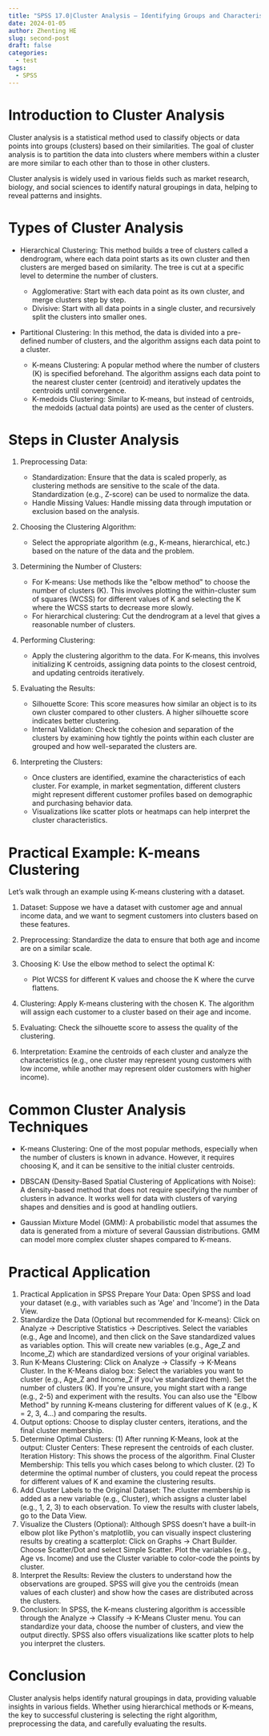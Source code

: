 ```yaml
---
title: "SPSS 17.0|Cluster Analysis – Identifying Groups and Characteristics from Data"
date: 2024-01-05
author: Zhenting HE
slug: second-post
draft: false
categories:
  - test
tags:
  - SPSS
---
```

 # Introduction to Cluster Analysis
Cluster analysis is a statistical method used to classify objects or data points into groups (clusters) based on their similarities. The goal of cluster analysis is to partition the data into clusters where members within a cluster are more similar to each other than to those in other clusters.

Cluster analysis is widely used in various fields such as market research, biology, and social sciences to identify natural groupings in data, helping to reveal patterns and insights.

 # Types of Cluster Analysis

- Hierarchical Clustering: This method builds a tree of clusters called a dendrogram, where each data point starts as its own cluster and then clusters are merged based on similarity. The tree is cut at a specific level to determine the number of clusters.
  - Agglomerative: Start with each data point as its own cluster, and merge clusters step by step.
  - Divisive: Start with all data points in a single cluster, and recursively split the clusters into smaller ones.

- Partitional Clustering: In this method, the data is divided into a pre-defined number of clusters, and the algorithm assigns each data point to a cluster.
  - K-means Clustering: A popular method where the number of clusters (K) is specified beforehand. The algorithm assigns each data point to the nearest cluster center (centroid) and iteratively updates the centroids until convergence.
  - K-medoids Clustering: Similar to K-means, but instead of centroids, the medoids (actual data points) are used as the center of clusters.

 # Steps in Cluster Analysis

1. Preprocessing Data:
   - Standardization: Ensure that the data is scaled properly, as clustering methods are sensitive to the scale of the data. Standardization (e.g., Z-score) can be used to normalize the data.
   - Handle Missing Values: Handle missing data through imputation or exclusion based on the analysis.

2. Choosing the Clustering Algorithm:
   - Select the appropriate algorithm (e.g., K-means, hierarchical, etc.) based on the nature of the data and the problem.

3. Determining the Number of Clusters:
   - For K-means: Use methods like the "elbow method" to choose the number of clusters (K). This involves plotting the within-cluster sum of squares (WCSS) for different values of K and selecting the K where the WCSS starts to decrease more slowly.
   - For hierarchical clustering: Cut the dendrogram at a level that gives a reasonable number of clusters.

4. Performing Clustering:
   - Apply the clustering algorithm to the data. For K-means, this involves initializing K centroids, assigning data points to the closest centroid, and updating centroids iteratively.

5. Evaluating the Results:
   - Silhouette Score: This score measures how similar an object is to its own cluster compared to other clusters. A higher silhouette score indicates better clustering.
   - Internal Validation: Check the cohesion and separation of the clusters by examining how tightly the points within each cluster are grouped and how well-separated the clusters are.

6. Interpreting the Clusters:
   - Once clusters are identified, examine the characteristics of each cluster. For example, in market segmentation, different clusters might represent different customer profiles based on demographic and purchasing behavior data.
   - Visualizations like scatter plots or heatmaps can help interpret the cluster characteristics.

 # Practical Example: K-means Clustering

Let’s walk through an example using K-means clustering with a dataset.

1. Dataset: Suppose we have a dataset with customer age and annual income data, and we want to segment customers into clusters based on these features.

2. Preprocessing: Standardize the data to ensure that both age and income are on a similar scale.

3. Choosing K: Use the elbow method to select the optimal K:
   - Plot WCSS for different K values and choose the K where the curve flattens.

4. Clustering: Apply K-means clustering with the chosen K. The algorithm will assign each customer to a cluster based on their age and income.

5. Evaluating: Check the silhouette score to assess the quality of the clustering.

6. Interpretation: Examine the centroids of each cluster and analyze the characteristics (e.g., one cluster may represent young customers with low income, while another may represent older customers with higher income).

 # Common Cluster Analysis Techniques

- K-means Clustering: One of the most popular methods, especially when the number of clusters is known in advance. However, it requires choosing K, and it can be sensitive to the initial cluster centroids.
  
- DBSCAN (Density-Based Spatial Clustering of Applications with Noise): A density-based method that does not require specifying the number of clusters in advance. It works well for data with clusters of varying shapes and densities and is good at handling outliers.
  
- Gaussian Mixture Model (GMM): A probabilistic model that assumes the data is generated from a mixture of several Gaussian distributions. GMM can model more complex cluster shapes compared to K-means.

 # Practical Application

1. Practical Application in SPSS
Prepare Your Data:
Open SPSS and load your dataset (e.g., with variables such as 'Age' and 'Income') in the Data View.
2. Standardize the Data (Optional but recommended for K-means):
Click on Analyze → Descriptive Statistics → Descriptives.
Select the variables (e.g., Age and Income), and then click on the Save standardized values as variables option. This will create new variables (e.g., Age_Z and Income_Z) which are standardized versions of your original variables.
3. Run K-Means Clustering:
Click on Analyze → Classify → K-Means Cluster.
In the K-Means dialog box:
Select the variables you want to cluster (e.g., Age_Z and Income_Z if you've standardized them).
Set the number of clusters (K). If you're unsure, you might start with a range (e.g., 2-5) and experiment with the results. You can also use the "Elbow Method" by running K-means clustering for different values of K (e.g., K = 2, 3, 4...) and comparing the results.
4. Output options: Choose to display cluster centers, iterations, and the final cluster membership.
5. Determine Optimal Clusters:
(1) After running K-Means, look at the output:
 Cluster Centers: These represent the centroids of each cluster.
 Iteration History: This shows the process of the algorithm.
 Final Cluster Membership: This tells you which cases belong to which cluster.
(2) To determine the optimal number of clusters, you could repeat the process for different values of K and examine the clustering results.
6. Add Cluster Labels to the Original Dataset:
The cluster membership is added as a new variable (e.g., Cluster), which assigns a cluster label (e.g., 1, 2, 3) to each observation.
To view the results with cluster labels, go to the Data View.
7. Visualize the Clusters (Optional):
Although SPSS doesn't have a built-in elbow plot like Python's matplotlib, you can visually inspect clustering results by creating a scatterplot:
Click on Graphs → Chart Builder.
Choose Scatter/Dot and select Simple Scatter.
Plot the variables (e.g., Age vs. Income) and use the Cluster variable to color-code the points by cluster.
8. Interpret the Results:
Review the clusters to understand how the observations are grouped. SPSS will give you the centroids (mean values of each cluster) and show how the cases are distributed across the clusters.
9. Conclusion:
In SPSS, the K-means clustering algorithm is accessible through the Analyze → Classify → K-Means Cluster menu. You can standardize your data, choose the number of clusters, and view the output directly. SPSS also offers visualizations like scatter plots to help you interpret the clusters.

 # Conclusion

Cluster analysis helps identify natural groupings in data, providing valuable insights in various fields. Whether using hierarchical methods or K-means, the key to successful clustering is selecting the right algorithm, preprocessing the data, and carefully evaluating the results.
